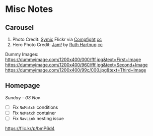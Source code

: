 # Misc Notes

## Carousel

1.  Photo Credit: <a href="https://www.flickr.com/photos/73344134@N00/9728732642/">Symic</a> Flickr via <a href="http://compfight.com">Compfight</a> <a href="https://creativecommons.org/licenses/by/2.0/">cc</a>
2.  Hero Photo Credit: <a href="https://flic.kr/p/bmP6d4">Jam!</a> by <a href="https://www.flickr.com/photos/ruthanddave/">Ruth Hartnup</a> <a href="https://creativecommons.org/licenses/by/2.0/">cc</a>

Dummy Images:
https://dummyimage.com/1200x400/000/fff.jpg&text=First+Image
https://dummyimage.com/1200x400/960/fff.jpg&text=Second+Image
https://dummyimage.com/1200x400/99c/000.jpg&text=Third+Image

## Homepage

_Sunday - 03 Nov_

* [ ] Fix `NoMatch` conditions
* [ ] Fix `NoMatch` container
* [ ] Fix `NavLink` nesting issue

https://flic.kr/p/bmP6d4
